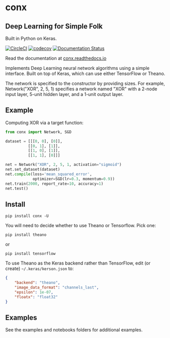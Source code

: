 # conx

## Deep Learning for Simple Folk

Built in Python on Keras.

[![CircleCI](https://circleci.com/gh/Calysto/conx/tree/master.svg?style=svg)](https://circleci.com/gh/Calysto/conx/tree/master) [![codecov](https://codecov.io/gh/Calysto/conx/branch/master/graph/badge.svg)](https://codecov.io/gh/Calysto/conx) [![Documentation Status](https://readthedocs.org/projects/conx/badge/?version=latest)](http://conx.readthedocs.io/en/latest/?badge=latest)

Read the documentation at [conx.readthedocs.io](http://conx.readthedocs.io/)

Implements Deep Learning neural network algorithms using a simple interface. Built on top of Keras, which can use either TensorFlow or Theano.

The network is specified to the constructor by providing sizes. For example, Network("XOR", 2, 5, 1) specifies a network named "XOR" with a 2-node input layer, 5-unit hidden layer, and a 1-unit output layer.

## Example

Computing XOR via a target function:

```python
from conx import Network, SGD

dataset = [[[0, 0], [0]],
          [[0, 1], [1]],
          [[1, 0], [1]],
          [[1, 1], [0]]]

net = Network("XOR", 2, 5, 1, activation="sigmoid")
net.set_dataset(dataset)
net.compile(loss='mean_squared_error',
            optimizer=SGD(lr=0.3, momentum=0.9))
net.train(2000, report_rate=10, accuracy=1)
net.test()
```

## Install

```shell
pip install conx -U
```

You will need to decide whether to use Theano or Tensorflow. Pick one:

```shell
pip install theano
```

or

```shell
pip install tensorflow
```

To use Theano as the Keras backend rather than TensorFlow, edit (or create) `~/.keras/kerson.json` to:

```json
{
    "backend": "theano",
    "image_data_format": "channels_last",
    "epsilon": 1e-07,
    "floatx": "float32"
}
```

## Examples

See the examples and notebooks folders for additional examples.
